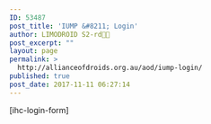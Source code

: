 ```yaml
---
ID: 53487
post_title: 'IUMP &#8211; Login'
author: LIMODROID S2-rd🔭🔬
post_excerpt: ""
layout: page
permalink: >
  http://allianceofdroids.org.au/aod/iump-login/
published: true
post_date: 2017-11-11 06:27:14
---
```

[ihc-login-form]